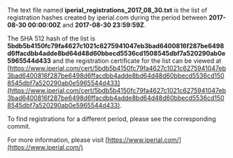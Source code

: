 The text file named **iperial_registrations_2017_08_30.txt** is the list of registration hashes created by iperial.com during the period between **2017-08-30 00:00:00Z** and **2017-08-30 23:59:59Z**.

The SHA 512 hash of the list is **5bdb5b4150fc79fa4627c1021c6275941047eb3bad6400816f287be6498d6ffacdbb4adde8bd64d48d60bbecd5536cd1508545dbf7a520290ab0e5965544d433** and the registration certificate for the list can be viewed at [https://www.iperial.com/cert/5bdb5b4150fc79fa4627c1021c6275941047eb3bad6400816f287be6498d6ffacdbb4adde8bd64d48d60bbecd5536cd1508545dbf7a520290ab0e5965544d433](https://www.iperial.com/cert/5bdb5b4150fc79fa4627c1021c6275941047eb3bad6400816f287be6498d6ffacdbb4adde8bd64d48d60bbecd5536cd1508545dbf7a520290ab0e5965544d433).

To find registrations for a different period, please see the corresponding commit.

For more information, please visit [https://www.iperial.com/](https://www.iperial.com/)

